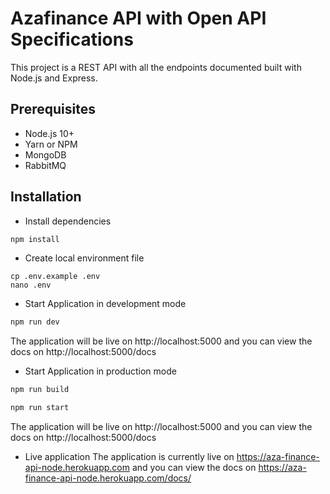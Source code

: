 # Azafinance API with Open API Specifications

This project is a REST API with all the endpoints documented built with Node.js and Express.

## Prerequisites
- Node.js 10+
- Yarn or NPM
- MongoDB
- RabbitMQ

## Installation
- Install dependencies
```bash
npm install
```
- Create local environment file
```shell
cp .env.example .env
nano .env
```
- Start Application in development mode 
```bash
npm run dev
```
The application will be live on http://localhost:5000 and you can view the docs on  http://localhost:5000/docs

- Start Application in production mode
```bash
npm run build
```

```bash
npm run start
```

The application will be live on http://localhost:5000 and you can view the docs on  http://localhost:5000/docs


- Live application
The application is currently live on https://aza-finance-api-node.herokuapp.com and you can view the docs on https://aza-finance-api-node.herokuapp.com/docs/
